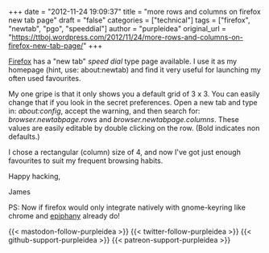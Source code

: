 +++
date = "2012-11-24 19:09:37"
title = "more rows and columns on firefox new tab page"
draft = "false"
categories = ["technical"]
tags = ["firefox", "newtab", "pgo", "speeddial"]
author = "purpleidea"
original_url = "https://ttboj.wordpress.com/2012/11/24/more-rows-and-columns-on-firefox-new-tab-page/"
+++

<a href="http://firefox.com/">Firefox</a> has a "new tab" <em>speed dial</em> type page available. I use it as my homepage (hint, use: about:newtab) and find it very useful for launching my often used favourites.

My one gripe is that it only shows you a default grid of 3 x 3. You can easily change that if you look in the secret preferences. Open a new tab and type in: <em>about:config</em>, accept the warning, and then search for: <em>browser.newtabpage.rows</em> and <em>browser.newtabpage.columns</em>. These values are easily editable by double clicking on the row. (Bold indicates non defaults.)

I chose a rectangular (column) size of 4, and now I've got just enough favourites to suit my frequent browsing habits.

Happy hacking,

James

PS: Now if firefox would only integrate natively with gnome-keyring like chrome and <a href="http://projects.gnome.org/epiphany/">epiphany</a> already do!

{{< mastodon-follow-purpleidea >}}
{{< twitter-follow-purpleidea >}}
{{< github-support-purpleidea >}}
{{< patreon-support-purpleidea >}}
